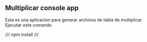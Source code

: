 ## Multiplicar console app
Esta es una aplicacion para generar archivos de tabla de multiplicar
Ejecutar este comando

///
npm install
///